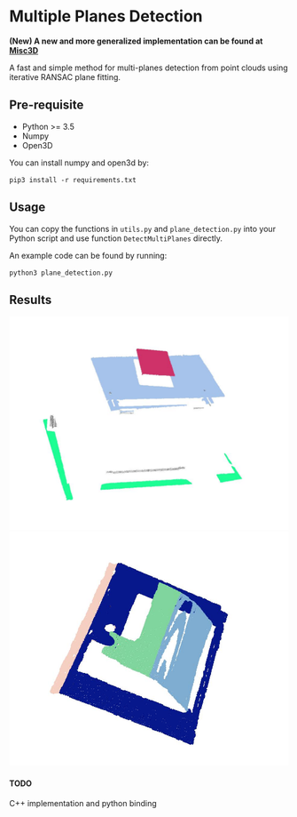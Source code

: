 # Multiple Planes Detection

**(New) A new and more generalized implementation can be found at  [Misc3D](https://github.com/yuecideng/Misc3D)**

A fast and simple method for multi-planes detection from point clouds using iterative RANSAC plane fitting.

## Pre-requisite
- Python >= 3.5
- Numpy
- Open3D

You can install numpy and open3d by:
```
pip3 install -r requirements.txt
```

## Usage
You can copy the functions in `utils.py` and `plane_detection.py` into your Python script and use function `DetectMultiPlanes` directly.

An example code can be found by running:
```
python3 plane_detection.py
```

## Results
<img src="Data/result1.jpg" width="800">
<img src="Data/result2.jpg" width="800">

#### TODO
C++ implementation and python binding